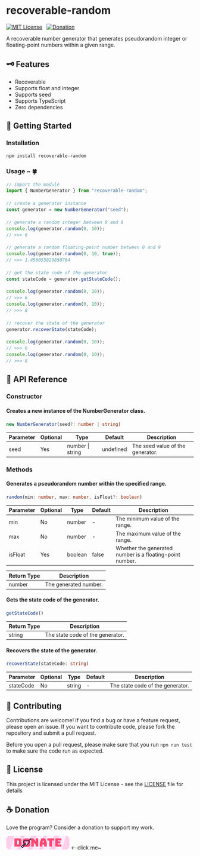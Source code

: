 # recoverable-random
[![MIT License](https://img.shields.io/badge/License-MIT-green.svg)](LICENSE)&nbsp;&nbsp;&nbsp;[![Donation](https://img.shields.io/static/v1?label=Donation&message=❤️&style=social)](https://github.com/soranoo/Donation)

A recoverable number generator that generates pseudorandom integer or floating-point numbers within a given range.

## 🗝️ Features
* Recoverable
* Supports float and integer
* Supports seed
* Supports TypeScript
* Zero dependencies

## 🚀 Getting Started
### Installation
```bash
npm install recoverable-random
```

### Usage ~ 🍀
```typescript
// import the module
import { NumberGenerator } from "recoverable-random";

// create a generator instance
const generator = new NumberGenerator("seed");

// generate a random integer between 0 and 9
console.log(generator.random(0, 10));
// >>> 6

// generate a random floating-point number between 0 and 9
console.log(generator.random(0, 10, true));
// >>> 1.458055829850764 

// get the state code of the generator
const stateCode = generator.getStateCode();

console.log(generator.random(0, 10));
// >>> 6
console.log(generator.random(0, 10));
// >>> 8

// recover the state of the generator
generator.recoverState(stateCode);

console.log(generator.random(0, 10));
// >>> 6
console.log(generator.random(0, 10));
// >>> 8
```
## 📖 API Reference
### Constructor

#### Creates a new instance of the NumberGenerator class.

```typescript
new NumberGenerator(seed?: number | string)
```

| Parameter | Optional | Type | Default | Description |
|-|-|-|-|-|
| seed | Yes | number \| string | undefined | The seed value of the generator. |

### Methods

#### Generates a pseudorandom number within the specified range.

```typescript
random(min: number, max: number, isFloat?: boolean)
```

| Parameter | Optional | Type | Default | Description |
|-|-|-|-|-|
| min | No | number | - | The minimum value of the range. |
| max | No | number | - | The maximum value of the range. |
| isFloat | Yes | boolean | false | Whether the generated number is a floating-point number. |

| Return Type | Description |
|-|-|
| number | The generated number. |


#### Gets the state code of the generator.

```typescript
getStateCode()
```

| Return Type | Description |
|-|-|
| string | The state code of the generator. |


#### Recovers the state of the generator.

```typescript
recoverState(stateCode: string)
```

| Parameter | Optional | Type | Default | Description |
|-|-|-|-|-|
| stateCode | No | string | - | The state code of the generator. |

## 🤝 Contributing
Contributions are welcome! If you find a bug or have a feature request, please open an issue. If you want to contribute code, please fork the repository and submit a pull request.

Before you open a pull request, please make sure that you run `npm run test` to make sure the code run as expected.


## 📝 License
This project is licensed under the MIT License - see the [LICENSE](LICENSE) file for details

## ☕ Donation
Love the program? Consider a donation to support my work.

[!["Donation"](https://raw.githubusercontent.com/soranoo/Donation/main/resources/image/DonateBtn.png)](https://github.com/soranoo/Donation) <- click me~